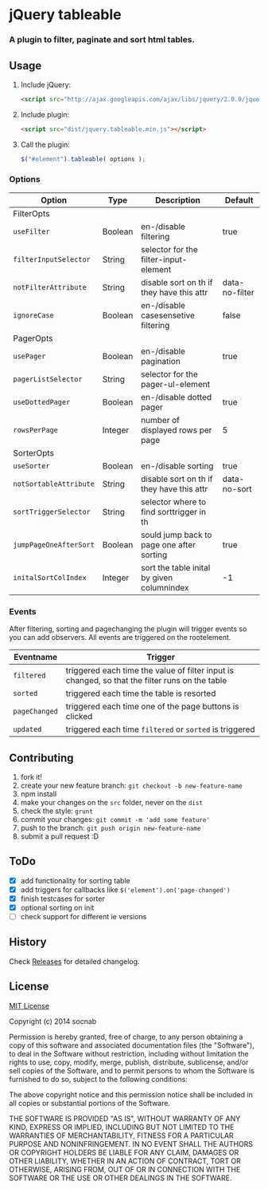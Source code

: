 # jQuery tableable

### A plugin to filter, paginate and sort html tables.

## Usage

1. Include jQuery:

    ```html
    <script src="http://ajax.googleapis.com/ajax/libs/jquery/2.0.0/jquery.min.js"></script>
    ```

2. Include plugin:

    ```html
    <script src="dist/jquery.tableable.min.js"></script>
    ```

3. Call the plugin:

    ```javascript
    $("#element").tableable( options );
    ```

### Options

| Option                 | Type    | Description                                | Default        |
| ---------------------- | ------- | ------------------------------------------ | -------------- |
|FilterOpts||||
| `useFilter`            | Boolean | en-/disable filtering                      | true           |
| `filterInputSelector`  | String  | selector for the filter-input-element      |                |
| `notFilterAttribute`   | String  | disable sort on th if they have this attr  | data-no-filter |
| `ignoreCase`           | Boolean | en-/disable casesensetive filtering        | false          |
|PagerOpts||||
| `usePager`             | Boolean | en-/disable pagination                     | true           |
| `pagerListSelector`    | String  | selector for the pager-ul-element          |                |
| `useDottedPager`       | Boolean | en-/disable dotted pager                   | true           |
| `rowsPerPage`          | Integer | number of displayed rows per page          | 5              |
|SorterOpts||||
| `useSorter`            | Boolean | en-/disable sorting                        | true           |
| `notSortableAttribute` | String  | disable sort on th if they have this attr  | data-no-sort   |
| `sortTriggerSelector`  | String  | selector where to find sorttrigger in th   |                |
| `jumpPageOneAfterSort` | Boolean | sould jump back to page one after sorting  | true           |
| `initalSortColIndex`   | Integer | sort the table inital by given columnindex | -1             |

### Events

After filtering, sorting and pagechanging the plugin will trigger events so you can add observers. All events are triggered on the rootelement.

| Eventname     | Trigger                                                                                        |
| ------------- | ---------------------------------------------------------------------------------------------- |
| `filtered`    | triggered each time the value of filter input is changed, so that the filter runs on the table |
| `sorted`      | triggered each time the table is resorted                                                      |
| `pageChanged` | triggered each time one of the page buttons is clicked                                         |
| `updated`     | triggered each time `filtered` or `sorted` is triggered                                        |


## Contributing

1. fork it!
2. create your new feature branch: `git checkout -b new-feature-name`
3. npm install
4. make your changes on the `src` folder, never on the `dist`
5. check the style: `grunt`
6. commit your changes: `git commit -m 'add some feature'`
7. push to the branch: `git push origin new-feature-name`
8. submit a pull request :D

## ToDo

- [x] add functionality for sorting table
- [x] add triggers for callbacks like `$('element').on('page-changed')`
- [x] finish testcases for sorter
- [x] optional sorting on init
- [ ] check support for different ie versions

## History

Check [Releases](https://github.com/socnab/tableable/releases) for detailed changelog.

## License

[MIT License](http://opensource.org/licenses/MIT)

Copyright (c) 2014 socnab

Permission is hereby granted, free of charge, to any person obtaining a copy
of this software and associated documentation files (the "Software"), to deal
in the Software without restriction, including without limitation the rights
to use, copy, modify, merge, publish, distribute, sublicense, and/or sell
copies of the Software, and to permit persons to whom the Software is
furnished to do so, subject to the following conditions:

The above copyright notice and this permission notice shall be included in
all copies or substantial portions of the Software.

THE SOFTWARE IS PROVIDED "AS IS", WITHOUT WARRANTY OF ANY KIND, EXPRESS OR
IMPLIED, INCLUDING BUT NOT LIMITED TO THE WARRANTIES OF MERCHANTABILITY,
FITNESS FOR A PARTICULAR PURPOSE AND NONINFRINGEMENT. IN NO EVENT SHALL THE
AUTHORS OR COPYRIGHT HOLDERS BE LIABLE FOR ANY CLAIM, DAMAGES OR OTHER
LIABILITY, WHETHER IN AN ACTION OF CONTRACT, TORT OR OTHERWISE, ARISING FROM,
OUT OF OR IN CONNECTION WITH THE SOFTWARE OR THE USE OR OTHER DEALINGS IN
THE SOFTWARE.

